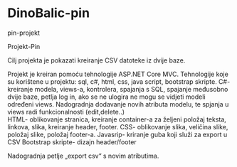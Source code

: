 # DinoBalic-pin
 pin-projekt
 
Projekt-Pin

Cilj projekta je pokazati kreiranje CSV datoteke iz dvije baze. 

Projekt je kreiran pomoću tehnologije ASP.NET Core MVC.
Tehnologije koje su korištene u projektu: sql, c#, html, css, java script, bootstrap skripte.
C#- kreiranje modela, views-a, kontrolera, spajanja s SQL, spajanje međusobno dvije baze, petlja log in, ako se ne ulogira ne mogu se vidjeti modeli određeni views. Nadogradnja dodavanje novih atributa modelu, te spjanja u views radi funkcionalnosti (edit,delete..)			
HTML- oblikovanje stranica, kreiranje container-a za željeni položaj teksta, linkova, slika, kreiranje header, footer.
CSS- oblikovanje slika, veličina slike, položaj slike, položaj footer-a.
Javasrip- kriranje guba koji služi za export u CSV
Bootstrap skripte- dizajn header/footer

Nadogradnja petlje „export csv“ s novim atributima.
